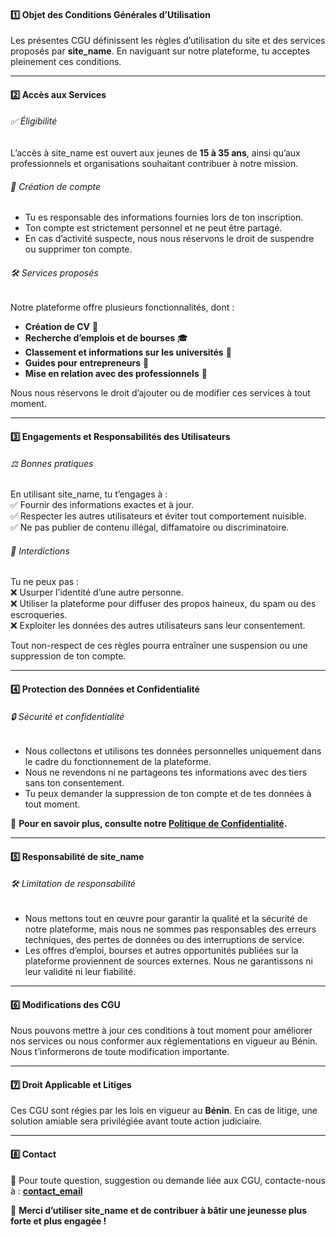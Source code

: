 #### 1️⃣ Objet des Conditions Générales d’Utilisation

Les présentes CGU définissent les règles d’utilisation du site et des services proposés par **site_name**. En naviguant sur notre plateforme, tu acceptes pleinement ces conditions.

---

#### 2️⃣ Accès aux Services

###### ✅ Éligibilité

L’accès à site_name est ouvert aux jeunes de **15 à 35 ans**, ainsi qu’aux professionnels et organisations souhaitant contribuer à notre mission.

###### 📌 Création de compte

- Tu es responsable des informations fournies lors de ton inscription.
- Ton compte est strictement personnel et ne peut être partagé.
- En cas d’activité suspecte, nous nous réservons le droit de suspendre ou supprimer ton compte.

###### 🛠 Services proposés

Notre plateforme offre plusieurs fonctionnalités, dont :

- **Création de CV** 📄
- **Recherche d’emplois et de bourses** 🎓
- **Classement et informations sur les universités** 🏫
- **Guides pour entrepreneurs** 🚀
- **Mise en relation avec des professionnels** 🤝

Nous nous réservons le droit d’ajouter ou de modifier ces services à tout moment.

---

#### 3️⃣ Engagements et Responsabilités des Utilisateurs

###### ⚖ Bonnes pratiques

En utilisant site_name, tu t’engages à :  
✅ Fournir des informations exactes et à jour.  
✅ Respecter les autres utilisateurs et éviter tout comportement nuisible.  
✅ Ne pas publier de contenu illégal, diffamatoire ou discriminatoire.

###### 🚫 Interdictions

Tu ne peux pas :  
❌ Usurper l’identité d’une autre personne.  
❌ Utiliser la plateforme pour diffuser des propos haineux, du spam ou des escroqueries.  
❌ Exploiter les données des autres utilisateurs sans leur consentement.

Tout non-respect de ces règles pourra entraîner une suspension ou une suppression de ton compte.

---

#### 4️⃣ Protection des Données et Confidentialité

###### 🔒 Sécurité et confidentialité

- Nous collectons et utilisons tes données personnelles uniquement dans le cadre du fonctionnement de la plateforme.
- Nous ne revendons ni ne partageons tes informations avec des tiers sans ton consentement.
- Tu peux demander la suppression de ton compte et de tes données à tout moment.

🔗 **Pour en savoir plus, consulte notre [Politique de Confidentialité](policy_url).**

---

#### 5️⃣ Responsabilité de site_name

###### 🛠 Limitation de responsabilité

- Nous mettons tout en œuvre pour garantir la qualité et la sécurité de notre plateforme, mais nous ne sommes pas responsables des erreurs techniques, des pertes de données ou des interruptions de service.
- Les offres d’emploi, bourses et autres opportunités publiées sur la plateforme proviennent de sources externes. Nous ne garantissons ni leur validité ni leur fiabilité.

---

#### 6️⃣ Modifications des CGU

Nous pouvons mettre à jour ces conditions à tout moment pour améliorer nos services ou nous conformer aux réglementations en vigueur au Bénin. Nous t’informerons de toute modification importante.

---

#### 7️⃣ Droit Applicable et Litiges

Ces CGU sont régies par les lois en vigueur au **Bénin**. En cas de litige, une solution amiable sera privilégiée avant toute action judiciaire.

---

#### 8️⃣ Contact

📩 Pour toute question, suggestion ou demande liée aux CGU, contacte-nous à : **[contact_email](mailto:contact_email)**

📢 **Merci d’utiliser site_name et de contribuer à bâtir une jeunesse plus forte et plus engagée !**
